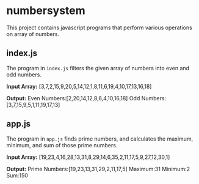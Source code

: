 # numbersystem

This project contains javascript programs that perform various operations on array of numbers.

## index.js

The program in `index.js` filters the given array of numbers into even and odd numbers.

**Input Array:**
[3,7,2,15,9,20,5,14,12,1,8,11,6,19,4,10,17,13,16,18]

**Output:**
Even Numbers:[2,20,14,12,8,6,4,10,16,18] Odd Numbers:[3,7,15,9,5,1,11,19,17,13]

## app.js

The program in `app.js` finds prime numbers, and calculates the maximum, minimum, and sum of those prime numbers.

**Input Array:**
[19,23,4,16,28,13,31,8,29,14,6,35,2,11,17,5,9,27,12,30,1]

**Output:**
Prime Numbers:[19,23,13,31,29,2,11,17,5] Maximum:31 Minimum:2 Sum:150